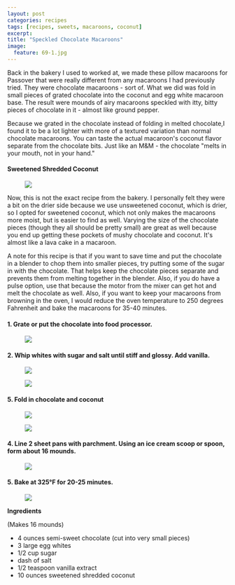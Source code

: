 ```yaml
---
layout: post
categories: recipes
tags: [recipes, sweets, macaroons, coconut]
excerpt: 
title: "Speckled Chocolate Macaroons"
image:
  feature: 69-1.jpg
---
```





Back in the bakery I used to worked at, we made these pillow macaroons for Passover that were really different from any macaroons I had previously tried.  They were chocolate macaroons - sort of.  What we did was fold in small pieces of grated chocolate into the coconut and egg white macaroon base.  The result were mounds of airy macaroons speckled with itty, bitty pieces of chocolate in it - almost like ground pepper.  

Because we grated in the chocolate instead of folding in melted chocolate,I found it to be a lot lighter with more of a textured variation than normal chocolate macaroons.  You can taste the actual macaroon's coconut flavor separate from the chocolate bits. Just like an M&M - the chocolate "melts in your mouth, not in your hand."  

#### Sweetened Shredded Coconut
<figure> <img src='/images/69-4.jpg'> </figure>

Now, this is not the exact recipe from the bakery.  I personally felt they were a bit on the drier side because we use unsweetened coconut, which is drier, so I opted for sweetened coconut, which not only makes the macaroons more moist, but is easier to find as well.  Varying the size of the chocolate pieces (though they all should be pretty small) are great as well because you end up getting these pockets of mushy chocolate and coconut.  It's almost like a lava cake in a macaroon.

A note for this recipe is that if you want to save time and put the chocolate in a blender to chop them into smaller pieces, try putting some of the sugar in with the chocolate.  That helps keep the chocolate pieces separate and prevents them from melting together in the blender.  Also, if you do have a pulse option, use that because the motor from the mixer can get hot and melt the chocolate as well.  Also, if you want to keep your macaroons from browning in the oven, I would reduce the oven temperature to 250 degrees Fahrenheit and bake the macaroons for 35-40 minutes.


#### 1.  Grate or put the chocolate into food processor.
<figure> <img src='/images/69-3.jpg'> </figure>

#### 2. Whip whites with sugar and salt until stiff and glossy.  Add vanilla.
<figure> <img src='/images/69-2.jpg'> </figure>

<figure> <img src='/images/69-5.jpg'> </figure>

#### 5. Fold in chocolate and coconut
<figure> <img src='/images/69-6.jpg'> </figure>

<figure> <img src='/images/69-7.jpg'> </figure>

#### 4. Line 2 sheet pans with parchment. Using an ice cream scoop or spoon, form about 16 mounds.
<figure> <img src='/images/69-8.jpg'> </figure>


#### 5. Bake at 325°F for 20-25 minutes.
<figure> <img src='/images/69-9.jpg'> </figure>
<section class='recipe'>
<p><strong>Ingredients</strong></p>

<p>(Makes 16 mounds)</p>

<ul><li>4 ounces semi-sweet chocolate (cut into very small pieces)</li><li>3 large egg whites</li><li>1/2 cup sugar</li><li>dash of salt</li><li>1/2 teaspoon vanilla extract</li><li>10 ounces sweetened shredded coconut</li></ul></section>